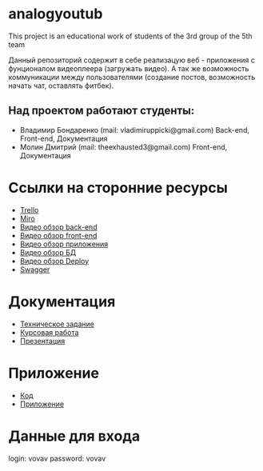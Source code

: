 # analogyoutub
This project is an educational work of students of the 3rd group of the 5th team

Данный репозиторий содержит в себе реализацую веб - приложения с фунционалом видеоплеера (загружать видео). А так же возможность коммуникации между пользователями (создание постов, возможность начать чат, оставлять фитбек).

## Над проектом работают студенты:
<ul>
  <li>Владимир Бондаренко (mail: vladimiruppicki@gmail.com) Back-end, Front-end, Документация</li>
  <li>Молин Дмитрий (mail: theexhausted3@gmail.com) Front-end, Документация</li>
</ul>  

# Ссылки на сторонние ресурсы

<ul>
  <li><a href="https://trello.com/invite/b/pdP3O1Bi/ATTIbcfbccdb660cbf8d1e9fbcf96f81e0c370E741E3/tp">Trello</a></li>
  <li><a href="https://miro.com/app/board/uXjVOG0hSuU=/?invite_link_id=328000958046">Miro</a></li>
  <li><a href="https://drive.google.com/file/d/1hBrNbRnDeiYZTc2pFQVQsL_bcydKqhTp/view?usp=sharing">Видео обзор back-end</a></li>
  <li><a href="https://drive.google.com/file/d/1ARFJc3liscY-P2jfg4wOsPJeP8LyropH/view?usp=sharing">Видео обзор front-end</a></li>
  <li><a href="https://drive.google.com/file/d/1I2PqBt4Ga4jrRLrgU9zlcy6S-GDc7oy1/view?usp=share_link">Видео обзор приложения</a></li>
  <li><a href="https://drive.google.com/file/d/1KbFUdevfst8841fCQnQgvrB_rt9-6HSF/view?usp=share_link">Видео обзор БД</a></li>
  <li><a href="https://drive.google.com/file/d/1cvrgMck0z24U987AEHIwAVqFzXGKGlXf/view?usp=share_link">Видео обзор Deploy</a></li>
  <li><a href="https://youtube-two-sable.vercel.app/swagger/">Swagger</a></li>
</ul>  

# Документация

<ul>
  <li>
<a href="https://github.com/Group3Team5/analogyoutub/blob/docs/%D0%A2%D0%B5%D1%85%D0%BD%D0%B8%D1%87%D0%B5%D1%81%D0%BA%D0%BE%D0%B5%20%D0%97%D0%B0%D0%B4%D0%B0%D0%BD%D0%B8%D0%B5.pdf">Техническое задание</a>
  </li>
  
  <li>
<a href="https://github.com/Group3Team5/analogyoutub/blob/main/Курсовая%20работа.pdf">Курсовая работа</a>
  </li>
  
  <li>
<a href="https://github.com/Group3Team5/analogyoutub/blob/docs/Prezentatsia_2%20(2).pptx">Презентация</a>
  </li>
  

  </ul>
  
  
  # Приложение
  
  
  
  
  
  <ul>
  <li>
<a href="https://github.com/Group3Team5/analogyoutub/tree/master2">Код</a>
  </li>
  
  <li>
<a href="https://youtube-two-sable.vercel.app/">Приложение</a>
  </li>
  

  </ul>
  
  # Данные для входа
  
  login: vovav
  password: vovav
